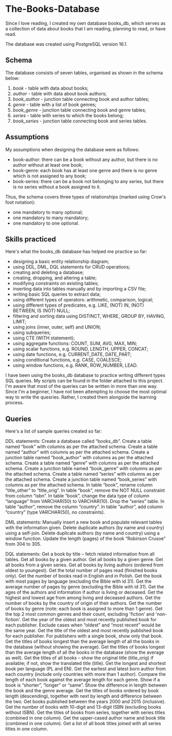 # The-Books-Database

Since I love reading, I created my own database books_db, which serves as a collection of data about books that I am reading, planning to read, or have read. 

The database was created using PostgreSQL version 16.1.

## Schema
The database consists of seven tables, organised as shown in the schema below:
1. *book* - table with data about books;
1. *author* - table with data about book authors;
1. *book_author* - junction table connecting book and author tables;
1. *genre* - table with a list of book genres;
1. *book_genre* - junction table connecting book and genre tables;
1. *series* - table with series to which the books belong;
1. *book_series* - junction table connecting book and series tables.

## Assumptions
My assumptions when designing the database were as follows:
* book-author: there can be a book without any author, but there is no author without at least one book;
* book-genre: each book has at least one genre and there is no genre which is not assigned to any book;
* book-series: there can be a book not belonging to any series, but there is no series without a book assigned to it.

Thus, the schema covers three types of relationships (marked using Crow's foot notation):
* one mandatory to many optional;
* one mandatory to many mandatory;
* one mandatory to one optional.

## Skills practiced
Here's what the books_db database has helped me practice so far:
- designing a basic entity relationship diagram;
- using DDL, DML, DQL statements for CRUD operations; 
- creating and deleting a database;
- creating, dropping, and altering a table;
- modifying constraints on existing tables;
- inserting data into tables manually and by importing a CSV file;
- writing basic SQL queries to extract data;
- using different types of operators: arithmetic, comparison, logical;
- using different types of predicates, e.g. LIKE, (NOT) IN, (NOT) BETWEEN, IS (NOT) NULL;
- filtering and sorting data using DISTINCT, WHERE, GROUP BY, HAVING, LIMIT;
- using joins (inner, outer, self) and UNION;
- using subqueries;
- using CTE (WITH statement);
- using aggregate functions: COUNT, SUM, AVG, MAX, MIN;
- using scalar functions, e.g. ROUND, LENGTH, UPPER, CONCAT;
- using date functions, e.g. CURRENT_DATE, DATE_PART;
- using conditional functions, e.g. CASE, COALESCE;
- using window functions, e.g. RANK, ROW_NUMBER, LEAD.

I have been using the books_db database to practice writing different types SQL queries. My scripts can be found in the folder attached to this project. I'm aware that most of the queries can be written in more than one way. Since I'm a beginner, I have not been attempting to choose the most optimal way to write the quesries. Rather, I created them alongside the learning process. 

## Queries
Here's a list of sample queries created so far:

DDL statements:
Create a database called “books_db”.
Create a table named “book” with columns as per the attached schema.
Create a table named “author” with columns as per the attached schema.
Create a junction table named “book_author” with columns as per the attached schema.
Create a table named “genre” with columns as per the attached schema.
Create a junction table named “book_genre” with columns as per the attached schema.
Create a table named “series” with columns as per the attached schema.
Create a junction table named “book_series” with columns as per the attached schema.
In table “book”, rename column  “title_other” to “title_orig”.
In table “book”, remove the NOT NULL constraint from column “isbn”.
In table “book”, change the data type of column “language” from VARCHAR(50) to VARCHAR(10).
Drop the “series” table.
In table “author”, remove the column “country”.
In table “author”, add column “country” (type VARCHAR(50), no constraints).

DML statements:
Manually insert a new book and populate relevant tables with the information given.
Delete duplicate authors (by name and country) using a self-join.
Delete duplicate authors (by name and country) using a window function.
Update the length (pages) of the book “Robinson Crusoe” from 304 to 305.

DQL statements:
Get a book by title – fetch related information from all tables.
Get all books by a given author.
Get all books by a given genre.
Get all books from a given series.
Get all books by living authors (ordered from oldest to youngest).
Get the total number of pages read (finished books only).
Get the number of books read in English and in Polish.
Get the book with most pages by language (excluding the Bible with id 31).
Get the average number of pages by genre (excluding the Bible with id 31).
Get the ages of the authors and information if author is living or deceased.
Get the highest and lowest age from among living and deceased authors.
Get the number of books by the country of origin of their authors.
Get the number of books by genre (note: each book is assigned to more than 1 genre).
Get the top 2 most common genres and their count, excluding 'fiction' and 'non-fiction'.
Get the year of the oldest and most recently published book for each publisher. Exclude cases when “oldest” and “most recent” would be the same year. 
Get the title of the oldest and most recently published book for each publisher. For publishers with a single book, show only that book.
Get the titles of books longest than the average length of all the books in the database (without showing the average).
Get the titles of books longest than the average length of all the books in the database (show the average as well).
Get the titles of all books – show the original title (title_orig) if available; if not, show the translated title (title).
Get the longest and shortest book per language (PL and EN).
Get the earliest and latest born author from each country (include only countries with more than 1 author).
Compare the length of each book against the average length for each genre. Show if a book is “shorter”, “longer” or “same”. Show the difference in length between the book and the genre average.
Get the titles of books ordered by book length (descending), together with next by length and difference between the two.
Get books published between the years 2000 and 2015 (inclusive).
Get the number of books with 10-digit and 13-digit ISBN (excluding books without ISBN).
Get the titles of books from series, together with series titles (combined in one column).
Get the upper-cased author name and book title (combined in one column).
Get a list of all book titles joined with all series titles in one column.
